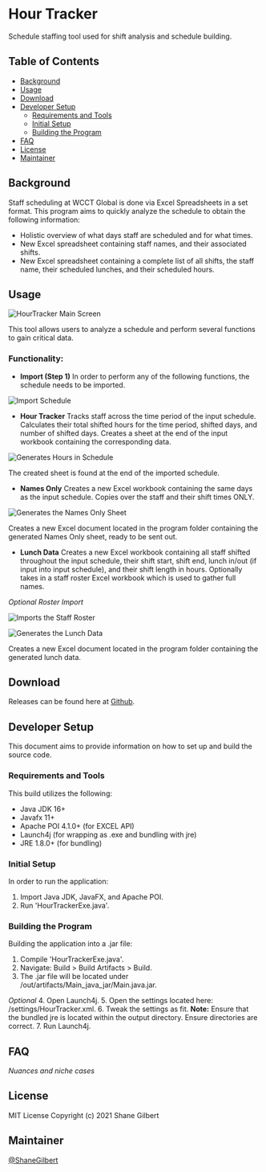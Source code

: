 # Hour Tracker
Schedule staffing tool used for shift analysis and schedule building.

## Table of Contents
- [Background](#background)
- [Usage](#usage)
- [Download](#download)
- [Developer Setup](#developer-setup)
    - [Requirements and Tools](#requirements-and-tools)
    - [Initial Setup](#initial-setup)
    - [Building the Program](#building-the-program)
- [FAQ](#faq)
- [License](#license)
- [Maintainer](#maintainer)

## Background
Staff scheduling at WCCT Global is done via Excel Spreadsheets in a set format. 
This program aims to quickly analyze the schedule to obtain the following information:
- Holistic overview of what days staff are scheduled and for what times.
- New Excel spreadsheet containing staff names, and their associated shifts.
- New Excel spreadsheet containing a complete list of all shifts, the staff name, their scheduled lunches, and their scheduled hours.

## Usage
![HourTracker Main Screen](/img/Scene.png)

This tool allows users to analyze a schedule and perform several functions to gain critical data.

### Functionality:
- **Import (Step 1)** 
In order to perform any of the following functions, the schedule needs to be imported.
  
![Import Schedule](/img/select-file.png)

- **Hour Tracker**
Tracks staff across the time period of the input schedule. Calculates their total shifted hours for the time period, shifted days, and number of shifted days.
   Creates a sheet at the end of the input workbook containing the corresponding data.
  
![Generates Hours in Schedule](/img/generate.png)

The created sheet is found at the end of the imported schedule.
   
- **Names Only**
Creates a new Excel workbook containing the same days as the input schedule. Copies over the staff and their shift times ONLY.
  
![Generates the Names Only Sheet](/img/names-only.png)

Creates a new Excel document located in the program folder containing the generated Names Only sheet, ready to be sent out.

- **Lunch Data**
Creates a new Excel workbook containing all staff shifted throughout the input schedule, 
   their shift start, shift end, lunch in/out (if input into input schedule), and their shift length in hours. 
   Optionally takes in a staff roster Excel workbook which is used to gather full names.

*Optional Roster Import*

![Imports the Staff Roster](/img/import-roster.png)
 
![Generates the Lunch Data](/img/generate-data.png)

Creates a new Excel document located in the program folder containing the generated lunch data.

## Download
Releases can be found here at [Github](https://github.com/shanedgilbert/HoursTracker/releases/tag/v1.0).

## Developer Setup
This document aims to provide information on how to set up and build the source code.

### Requirements and Tools
This build utilizes the following:
- Java JDK 16+
- Javafx 11+
- Apache POI 4.1.0+ (for EXCEL API)
- Launch4j (for wrapping as .exe and bundling with jre)
- JRE 1.8.0+ (for bundling)

### Initial Setup
In order to run the application:
1. Import Java JDK, JavaFX, and Apache POI.
2. Run 'HourTrackerExe.java'.

### Building the Program
Building the application into a .jar file:
1. Compile 'HourTrackerExe.java'.
2. Navigate: Build > Build Artifacts > Build.
3. The .jar file will be located under /out/artifacts/Main_java_jar/Main.java.jar.

*Optional*
4. Open Launch4j.
5. Open the settings located here: /settings/HourTracker.xml.
6. Tweak the settings as fit. **Note:** Ensure that the bundled jre is located within the output directory.
   Ensure directories are correct.
7. Run Launch4j.

## FAQ
*Nuances and niche cases*

## License
MIT License Copyright (c) 2021 Shane Gilbert

## Maintainer
[@ShaneGilbert](https://github.com/shanedgilbert)